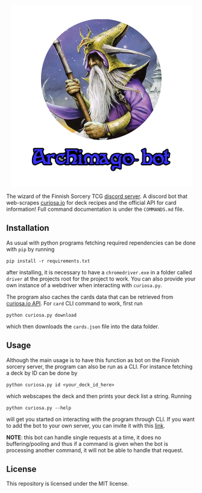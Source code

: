 <p align="center">
  <img src="data/archimago.png" />
</p>

The wizard of the Finnish Sorcery TCG [discord server](https://discord.gg/en3tmeSGGv). A discord bot that web-scrapes [curiosa.io](https://curiosa.io/) for deck recipes and the official API for card information! Full command documentation is under the `COMMANDS.md` file.

## Installation

As usual with python programs fetching required rependencies can be done with `pip` by running

```
pip install -r requirements.txt
```

after installing, it is necessary to have a `chromedriver.exe` in a folder called `driver` at the projects root for the project to work. You can also provide your own instance
of a webdriver when interacting with `curiosa.py`.

The program also caches the cards data that can be retrieved from [curiosa.io API](https://api.sorcerytcg.com/). For `card` CLI command to work, first run

```
python curiosa.py download
```

which then downloads the `cards.json` file into the data folder.

## Usage

Although the main usage is to have this function as bot on the Finnish sorcery server, the program can also be run as a CLI. For instance fetching a deck by ID can be done by

```
python curiosa.py id <your_deck_id_here>
```

which webscapes the deck and then prints your deck list a string. Running

```
python curiosa.py --help
```

will get you started on interacting with the program through CLI. If you want to add the bot to your own server, you can invite it with this [link](https://discord.com/api/oauth2/authorize?client_id=1297139330279669820&permissions=2048&scope=bot%20applications.commands).

**NOTE**: this bot can handle single requests at a time, it does no buffering/pooling and thus if a command is given when the bot is processing another command, it will not be able to handle that request.

## License

This repository is licensed under the MIT license.